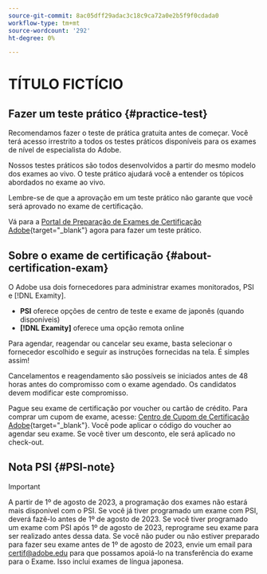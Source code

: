 ```yaml
---
source-git-commit: 8ac05dff29adac3c18c9ca72a0e2b5f9f0cdada0
workflow-type: tm+mt
source-wordcount: '292'
ht-degree: 0%

---
```

# TÍTULO FICTÍCIO

## Fazer um teste prático {#practice-test}

Recomendamos fazer o teste de prática gratuita antes de começar. Você terá acesso irrestrito a todos os testes práticos disponíveis para os exames de nível de especialista do Adobe.

Nossos testes práticos são todos desenvolvidos a partir do mesmo modelo dos exames ao vivo. O teste prático ajudará você a entender os tópicos abordados no exame ao vivo.

Lembre-se de que a aprovação em um teste prático não garante que você será aprovado no exame de certificação.

Vá para a [Portal de Preparação de Exames de Certificação Adobe](https://www.certmetrics.com/adobe/candidate/gmetrix_sso.aspx){target="_blank"} agora para fazer um teste prático.

## Sobre o exame de certificação {#about-certification-exam}

O Adobe usa dois fornecedores para administrar exames monitorados, PSI e [!DNL Examity].

* **PSI** oferece opções de centro de teste e exame de japonês (quando disponíveis)
* **[!DNL Examity]** oferece uma opção remota online

Para agendar, reagendar ou cancelar seu exame, basta selecionar o fornecedor escolhido e seguir as instruções fornecidas na tela. É simples assim!

Cancelamentos e reagendamento são possíveis se iniciados antes de 48 horas antes do compromisso com o exame agendado. Os candidatos devem modificar este compromisso.

Pague seu exame de certificação por voucher ou cartão de crédito. Para comprar um cupom de exame, acesse: [Centro de Cupom de Certificação Adobe](https://market.xvoucher.com/adobe/global){target="_blank"}. Você pode aplicar o código do voucher ao agendar seu exame. Se você tiver um desconto, ele será aplicado no check-out.

## Nota PSI {#PSI-note}

>[!IMPORTANT]
>
>A partir de 1º de agosto de 2023, a programação dos exames não estará mais disponível com o PSI. Se você já tiver programado um exame com PSI, deverá fazê-lo antes de 1º de agosto de 2023. Se você tiver programado um exame com PSI após 1º de agosto de 2023, reprograme seu exame para ser realizado antes dessa data. Se você não puder ou não estiver preparado para fazer seu exame antes de 1º de agosto de 2023, envie um email para <certif@adobe.edu> para que possamos apoiá-lo na transferência do exame para o Exame. Isso inclui exames de língua japonesa.
